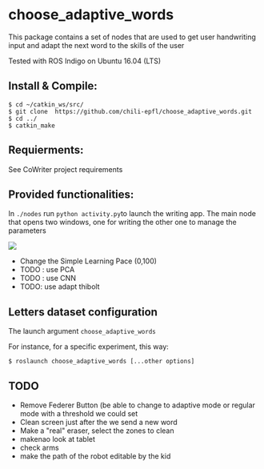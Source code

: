 choose_adaptive_words
===========================

This package contains a set of nodes that are used to get user handwriting input and adapt the next word to the skills of the user

Tested with ROS Indigo on Ubuntu 16.04 (LTS)

Install & Compile:
---------------
```
$ cd ~/catkin_ws/src/
$ git clone  https://github.com/chili-epfl/choose_adaptive_words.git
$ cd ../
$ catkin_make
```


Requierments:
---------------
See CoWriter project requirements

Provided functionalities:
---------------
In `./nodes` run `python activity.py`to launch the writing app. 
The main node that opens two windows, one for writing the other one to manage the parameters

![](/home/wafa/catkin_ws/src/choose_adaptive_words/p1.png)


- Change the Simple Learning Pace (0,100)
- TODO : use PCA
- TODO : use CNN
- TODO: use adapt thibolt

Letters dataset configuration
-----------------------------

The launch argument `choose_adaptive_words`

For instance, for a specific experiment, this way:

```
$ roslaunch choose_adaptive_words [...other options]

```


TODO
-----
- Remove Federer Button (be able to change to adaptive mode or regular mode with a threshold we could set
- Clean screen just after the we send a new word
- Make a "real" eraser, select the zones to clean
- makenao look at tablet 
- check arms
- make the path of the robot editable by the kid

